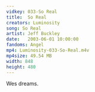 ```yaml
---
vidkey: 033-So Real
title:  So Real
creators: Luminosity
song: So Real
artist: Jeff Buckley
date:   2003-06-01 10:00:00
fandoms: Angel
mp4: Luminosity-033-So-Real.m4v
mp4size: 49.54 MB
width: 848
height: 480
---
```


Wes dreams.
  